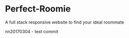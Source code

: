 # Perfect-Roomie
A full stack responsive website to find your ideal roommate

nn20170304 - test commit